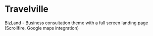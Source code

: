# Travelville

BizLand - Business consultation theme with a full screen landing page (Scrollfire, Google maps integration)
